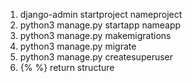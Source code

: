 1. django-admin startproject nameproject
2. python3 manage.py startapp nameapp
3. python3 manage.py makemigrations
4. python3 manage.py migrate
5. python3 manage.py createsuperuser
6.  {% %} return structure
